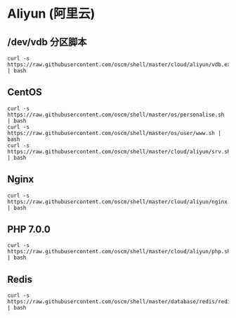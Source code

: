 Aliyun (阿里云)
=====

/dev/vdb 分区脚本
-----
	curl -s https://raw.githubusercontent.com/oscm/shell/master/cloud/aliyun/vdb.exp.sh | bash
	
CentOS
-----
	curl -s https://raw.githubusercontent.com/oscm/shell/master/os/personalise.sh | bash
	curl -s https://raw.githubusercontent.com/oscm/shell/master/os/user/www.sh | bash
	curl -s https://raw.githubusercontent.com/oscm/shell/master/cloud/aliyun/srv.sh | bash
	
Nginx
-----
	curl -s https://raw.githubusercontent.com/oscm/shell/master/cloud/aliyun/nginx.sh | bash
	
	
	
PHP 7.0.0
-----
	curl -s https://raw.githubusercontent.com/oscm/shell/master/cloud/aliyun/php.sh | bash
	
Redis
-----
	curl -s https://raw.githubusercontent.com/oscm/shell/master/database/redis/redis.sh | bash